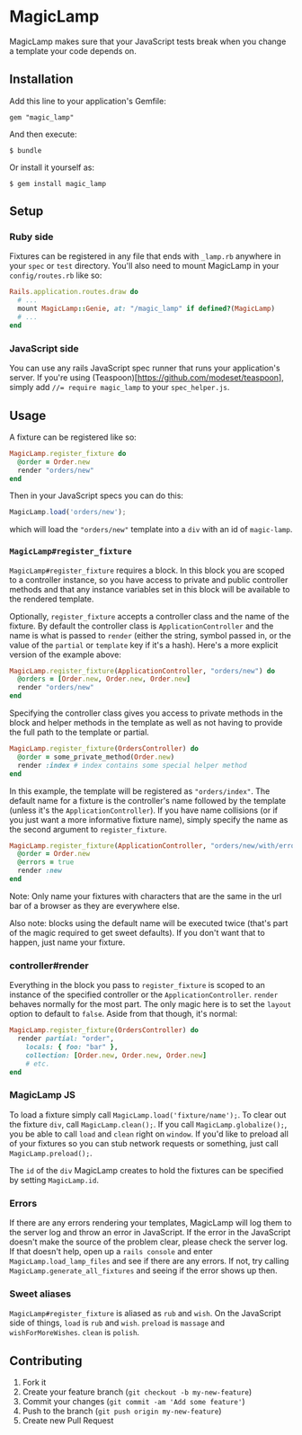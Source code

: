 # MagicLamp

MagicLamp makes sure that your JavaScript tests break when you change a template your code depends on.

## Installation

Add this line to your application's Gemfile:

    gem "magic_lamp"

And then execute:

    $ bundle

Or install it yourself as:

    $ gem install magic_lamp
## Setup
### Ruby side
Fixtures can be registered in any file that ends with `_lamp.rb` anywhere in your `spec` or `test` directory. You'll
also need to mount MagicLamp in your `config/routes.rb` like so:
```ruby
Rails.application.routes.draw do
  # ...
  mount MagicLamp::Genie, at: "/magic_lamp" if defined?(MagicLamp)
  # ...
end
```
### JavaScript side
You can use any rails JavaScript spec runner that runs your application's server. If you're using
(Teaspoon)[https://github.com/modeset/teaspoon], simply add `//= require magic_lamp` to your `spec_helper.js`.

## Usage
A fixture can be registered like so:
```ruby
MagicLamp.register_fixture do
  @order = Order.new
  render "orders/new"
end
```
Then in your JavaScript specs you can do this:
```js
MagicLamp.load('orders/new');
```
which will load the `"orders/new"` template into a `div` with an id of `magic-lamp`.

### `MagicLamp#register_fixture`

`MagicLamp#register_fixture` requires a block. In this block you are scoped to a controller instance, so you have
access to private and public controller methods and that any instance variables set in this block will be available
to the rendered template.

Optionally, `register_fixture` accepts a controller class and the name of the fixture. By default the controller class
is `ApplicationController` and the name is what is passed to `render` (either the string, symbol passed in, or the value of the `partial`
or `template` key if it's a hash). Here's a more explicit version of the example above:
```ruby
MagicLamp.register_fixture(ApplicationController, "orders/new") do
  @orders = [Order.new, Order.new, Order.new]
  render "orders/new"
end
```
Specifying the controller class gives you access to private methods in the block and helper methods in
the template as well as not having to provide the full path to the template or partial.
```ruby
MagicLamp.register_fixture(OrdersController) do
  @order = some_private_method(Order.new)
  render :index # index contains some special helper method
end
```
In this example, the template will be registered as `"orders/index"`. The default name for a fixture is
the controller's name followed by the template (unless it's the `ApplicationController`). If you have name
collisions (or if you just want a more informative fixture name), simply specify the name as the second
argument to `register_fixture`.
```ruby
MagicLamp.register_fixture(ApplicationController, "orders/new/with/errors") do
  @order = Order.new
  @errors = true
  render :new
end
```
Note: Only name your fixtures with characters that are the same in the url bar of a browser as they are everywhere else.

Also note: blocks using the default name will be executed twice (that's part of the magic required to get sweet defaults).
If you don't want that to happen, just name your fixture.

### controller#render
Everything in the block you pass to `register_fixture` is scoped to an instance of the specified controller or
the `ApplicationController`. `render` behaves normally for the most part. The only magic here is to set the `layout`
option to default to `false`. Aside from that though, it's normal:
```ruby
MagicLamp.register_fixture(OrdersController) do
  render partial: "order",
    locals: { foo: "bar" },
    collection: [Order.new, Order.new, Order.new]
    # etc.
end
```
### MagicLamp JS
To load a fixture simply call `MagicLamp.load('fixture/name');`. To clear out the fixture `div`, call `MagicLamp.clean();`.
If you call `MagicLamp.globalize();`, you be able to call `load` and `clean` right on `window`. If you'd like to preload
all of your fixtures so you can stub network requests or something, just call `MagicLamp.preload();`.

The `id` of the `div` MagicLamp creates to hold the fixtures can be specified by setting `MagicLamp.id`.

### Errors
If there are any errors rendering your templates, MagicLamp will log them to the server log and throw an error in JavaScript.
If the error in the JavaScript doesn't make the source of the problem clear, please check the server log. If that doesn't help,
open up a `rails console` and enter `MagicLamp.load_lamp_files` and see if there are any errors. If not, try calling
`MagicLamp.generate_all_fixtures` and seeing if the error shows up then.

### Sweet aliases
`MagicLamp#register_fixture` is aliased as `rub` and `wish`. On the JavaScript side of things, `load` is `rub` and `wish`. `preload`
is `massage` and `wishForMoreWishes`. `clean` is `polish`.

## Contributing

1. Fork it
2. Create your feature branch (`git checkout -b my-new-feature`)
3. Commit your changes (`git commit -am 'Add some feature'`)
4. Push to the branch (`git push origin my-new-feature`)
5. Create new Pull Request
